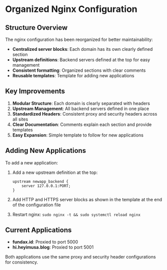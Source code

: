 # Organized Nginx Configuration

## Structure Overview

The nginx configuration has been reorganized for better maintainability:

- **Centralized server blocks**: Each domain has its own clearly defined section
- **Upstream definitions**: Backend servers defined at the top for easy management
- **Consistent formatting**: Organized sections with clear comments
- **Reusable templates**: Template for adding new applications

## Key Improvements

1. **Modular Structure**: Each domain is clearly separated with headers
2. **Upstream Management**: All backend servers defined in one place  
3. **Standardized Headers**: Consistent proxy and security headers across all sites
4. **Clear Documentation**: Comments explain each section and provide templates
5. **Easy Expansion**: Simple template to follow for new applications

## Adding New Applications

To add a new application:

1. Add a new upstream definition at the top:
   ```
   upstream newapp_backend {
       server 127.0.0.1:PORT;
   }
   ```

2. Add HTTP and HTTPS server blocks as shown in the template at the end of the configuration file

3. Restart nginx: `sudo nginx -t && sudo systemctl reload nginx`

## Current Applications

- **fundax.id**: Proxied to port 5000
- **hi.heyimusa.blog**: Proxied to port 5001

Both applications use the same proxy and security header configurations for consistency.